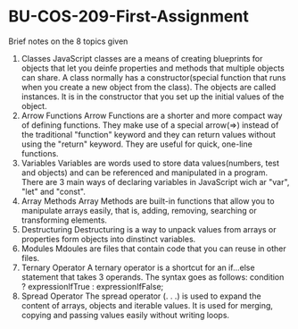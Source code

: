 # BU-COS-209-First-Assignment
Brief notes on the 8 topics given
1. Classes
JavaScript classes are a means of creating blueprints for objects that let you deinfe properties and methods that multiple objects can share. A class normally has a constructor(special function that runs when you create a new object from the class). The objects are called instances. It is in the constructor that you set up the initial values of the object.
2. Arrow Functions
Arrow Functions are a shorter and more compact way of defining functions. They make use of a special arrow(=>) instead of the traditional "function" keyword and they can return values without using the "return" keyword. They are useful for quick, one-line functions.
3. Variables
Variables are words used to store data values(numbers, test and objects) and can be referenced and manipulated in a program. There are 3 main ways of declaring variables in JavaScript wich ar "var", "let" and "const".
4. Array Methods
Array Methods are built-in functions that allow you to manipulate arrays easily, that is, adding, removing, searching or transforming elements.
5. Destructuring
Destructuring is a way to unpack values from arrays or properties form objects into dinstinct variables.
6. Modules
Mdoules are files that contain code that you can reuse in other files.
7. Ternary Operator
A ternary operator is a shortcut for an if...else statement that takes 3 operands. The syntax goes as follows: condition ? expressionIfTrue : expressionIfFalse;
8. Spread Operator
The spread operator (. . .) is used to expand the content of arrays, objects and iterable values. It is used for merging, copying and passing values easily without writing loops.
